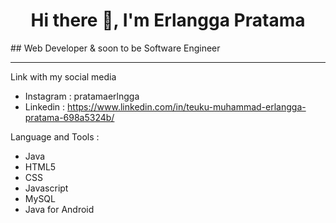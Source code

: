 <h1 align="center"> Hi there 👋, I'm Erlangga Pratama </h1>
## Web Developer & soon to be Software Engineer 

___

Link with my social media 
- Instagram : pratamaerlngga
- Linkedin : https://www.linkedin.com/in/teuku-muhammad-erlangga-pratama-698a5324b/

Language and Tools :
- Java
- HTML5
- CSS
- Javascript
- MySQL
- Java for Android

<!--
**ErlPrtm/ErlPrtm** is a ✨ _special_ ✨ repository because its `README.md` (this file) appears on your GitHub profile.

Here are some ideas to get you started:

- 🔭 I’m currently working on ...
- 🌱 I’m currently learning ...
- 👯 I’m looking to collaborate on ...
- 🤔 I’m looking for help with ...
- 💬 Ask me about ...
- 📫 How to reach me: ...
- 😄 Pronouns: ...
- ⚡ Fun fact: ...
-->
